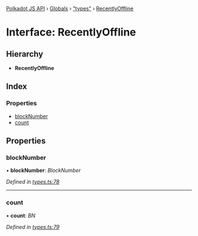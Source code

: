 [Polkadot JS API](../README.md) › [Globals](../globals.md) › ["types"](../modules/_types_.md) › [RecentlyOffline](_types_.recentlyoffline.md)

# Interface: RecentlyOffline

## Hierarchy

* **RecentlyOffline**

## Index

### Properties

* [blockNumber](_types_.recentlyoffline.md#blocknumber)
* [count](_types_.recentlyoffline.md#count)

## Properties

###  blockNumber

• **blockNumber**: *BlockNumber*

*Defined in [types.ts:78](https://github.com/polkadot-js/api/blob/db59fbff25/packages/api-derive/src/types.ts#L78)*

___

###  count

• **count**: *BN*

*Defined in [types.ts:79](https://github.com/polkadot-js/api/blob/db59fbff25/packages/api-derive/src/types.ts#L79)*
